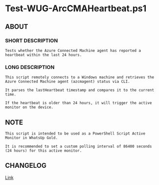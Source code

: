 # Test-WUG-ArcCMAHeartbeat.ps1

## ABOUT

### SHORT DESCRIPTION

    Tests whether the Azure Connected Machine agent has reported a heartbeat within the last 24 hours.

### LONG DESCRIPTION

    This script remotely connects to a Windows machine and retrieves the Azure Connected Machine agent (azcmagent) status via CLI.

    It parses the lastHeartbeat timestamp and compares it to the current time.

    If the heartbeat is older than 24 hours, it will trigger the active monitor on the device.

## NOTE

    This script is intended to be used as a PowerShell Script Active Monitor in WhatsUp Gold.

    It is recommended to set a custom polling interval of 86400 seconds (24 hours) for this active monitor.

## CHANGELOG

[Link](./CHANGELOG.MD)
